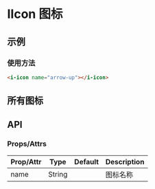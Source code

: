 # IIcon 图标

## 示例
### 使用方法

``` html
<i-icon name="arrow-up"></i-icon>
```

## 所有图标

<u-icon-example name="arrow-up"></u-icon-example>
<u-icon-example name="arrow-down"></u-icon-example>
<u-icon-example name="arrow-left"></u-icon-example>
<u-icon-example name="arrow-right"></u-icon-example>
<u-icon-example name="angle-up"></u-icon-example>
<u-icon-example name="angle-down"></u-icon-example>
<u-icon-example name="angle-left"></u-icon-example>
<u-icon-example name="angle-right"></u-icon-example>
<u-icon-example name="close"></u-icon-example>
<u-icon-example name="close-solid"></u-icon-example>
<u-icon-example name="filter"></u-icon-example>
<u-icon-example name="github"></u-icon-example>

## API
### Props/Attrs

| Prop/Attr | Type | Default | Description |
| --------- | ---- | ------- | ----------- |
| name | String | | 图标名称 |
